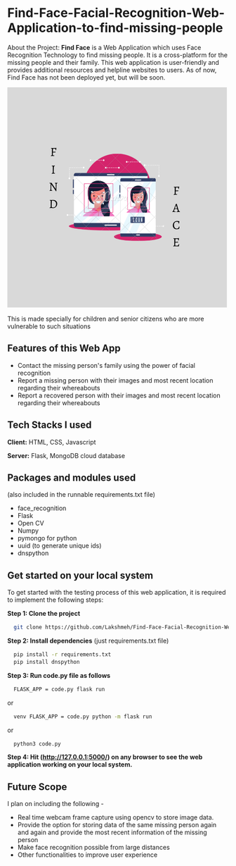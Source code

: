 # Find-Face-Facial-Recognition-Web-Application-to-find-missing-people
About the Project:
**Find Face** is a Web Application which uses Face Recognition Technology to find missing people. It is a cross-platform for the missing people and their family. This web application is user-friendly and provides additional resources and helpline websites to users. As of now, Find Face has not been deployed yet, but will be soon.

![Logo](https://github.com/Lakshmeh/Find-Face-Facial-Recognition-Web-Application-to-find-missing-people/blob/main/static/img/findfaceicon.png)



This is made specially for children and senior citizens who are more vulnerable to such situations
## Features of this Web App
- Contact the missing person's family using the power of facial recognition
- Report a missing person with their images and most recent location regarding their whereabouts
- Report a recovered person with their images and most recent location regarding their whereabouts



## Tech Stacks I used

**Client:** HTML, CSS, Javascript

**Server:** Flask, MongoDB cloud database


## Packages and modules used 
(also included in the runnable requirements.txt file)

- face_recognition
- Flask
- Open CV
- Numpy
- pymongo for python
- uuid (to generate unique ids)
- dnspython 



## Get started on your local system
To get started with the testing process of this web application, it is required to implement the following steps:

**Step 1: Clone the project**

```bash
  git clone https://github.com/Lakshmeh/Find-Face-Facial-Recognition-Web-Application-to-find-missing-people
```

**Step 2: Install dependencies** (just requirements.txt file)

```bash
  pip install -r requirements.txt
  pip install dnspython
```

**Step 3: Run code.py file as follows**

```bash
  FLASK_APP = code.py flask run
```
or 
```bash
  venv FLASK_APP = code.py python -m flask run
```  
or 
```bash
  python3 code.py
```  

**Step 4: Hit (http://127.0.0.1:5000/) on any browser to see the web application working on your local system.**

 ## Future Scope
 I plan on including the following -
 - Real time webcam frame capture using opencv to store image data.
 - Provide the option for storing data of the same missing person again and again and provide the most recent information of the missing person
 - Make face recognition possible from large distances
 - Other functionalities to improve user experience
